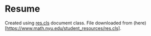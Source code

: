 # Resume
Created using [res.cls](https://www.rpi.edu/dept/arc/training/latex/resumes/) document class. File downloaded from (here)[https://www.math.nyu.edu/student_resources/res.cls].

